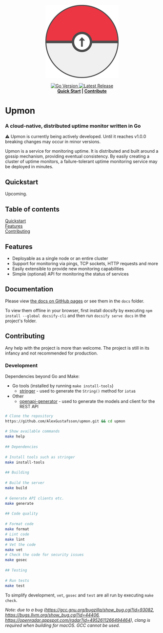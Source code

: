 <p align="center">
  <img src="assets/logo-240x240.png" alt="Logo">
</p>
<p align="center">
  <a href="https://github.com/AlexGustafsson/upmon/blob/master/go.mod">
    <img src="https://shields.io/github/go-mod/go-version/AlexGustafsson/upmon" alt="Go Version" />
  </a>
  <a href="https://github.com/AlexGustafsson/upmon/releases">
    <img src="https://flat.badgen.net/github/release/AlexGustafsson/upmon" alt="Latest Release" />
  </a>
  <br>
  <strong><a href="#quickstart">Quick Start</a> | <a href="#contribute">Contribute</a> </strong>
</p>

# Upmon
### A cloud-native, distributed uptime monitor written in Go

⚠️ Upmon is currently being actively developed. Until it reaches v1.0.0 breaking changes may occur in minor versions.

Upmon is a service for monitoring uptime. It is distributed and built around a gossip mechanism, providing eventual consistency. By easily creating a cluster of uptime monitors, a failure-tolerant uptime monitoring service may be deployed in minutes.

## Quickstart
<a name="quickstart"></a>

Upcoming.

## Table of contents

[Quickstart](#quickstart)<br/>
[Features](#features)<br />
[Contributing](#contributing)

<a id="features"></a>
## Features

* Deployable as a single node or an entire cluster
* Support for monitoring via pings, TCP sockets, HTTP requests and more
* Easily extensible to provide new monitoring capabilities
* Simple (optional) API for monitoring the status of services

## Documentation

Please view [the docs on GitHub pages](https://alexgustafsson.github.io/upmon) or see them in the `docs` folder.

To view them offline in your browser, first install docsify by executing `npm install --global docsify-cli` and then run `docsify serve docs` in the project's folder.

## Contributing
<a name="contributing"></a>

Any help with the project is more than welcome. The project is still in its infancy and not recommended for production.

### Development

Dependencies beyond Go and Make:
* Go tools (installed by running `make install-tools`)
  - [stringer](https://pkg.go.dev/golang.org/x/tools/cmd/stringer) - used to generate the `String()` method for `iota`s
* Other
  - [openapi-generator](https://github.com/OpenAPITools/openapi-generator) - used to generate the models and client for the REST API

```sh
# Clone the repository
https://github.com/AlexGustafsson/upmon.git && cd upmon

# Show available commands
make help

## Dependencies

# Install tools such as stringer
make install-tools

## Building

# Build the server
make build

# Generate API clients etc.
make generate

## Code quality

# Format code
make format
# Lint code
make lint
# Vet the code
make vet
# Check the code for security issues
make gosec

## Testing

# Run tests
make test
```

To simplify development, `vet`, `gosec` and `test` are all run by executing `make check`.

_Note: due to a bug (https://gcc.gnu.org/bugzilla/show_bug.cgi?id=93082, https://bugs.llvm.org/show_bug.cgi?id=44406, https://openradar.appspot.com/radar?id=4952611266494464), clang is required when building for macOS. GCC cannot be used._
